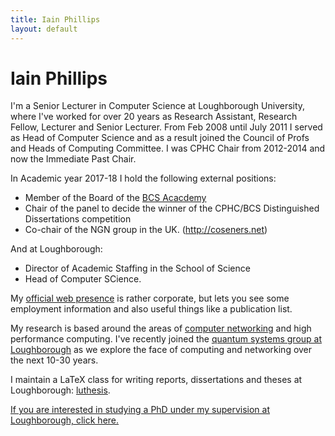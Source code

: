 ```yaml
---
title: Iain Phillips
layout: default
---
```


Iain Phillips
=============

I'm a Senior Lecturer in Computer Science at Loughborough University,
where I've worked for over 20 years as Research Assistant, Research
Fellow, Lecturer and Senior Lecturer. From Feb 2008 until July 2011 I
served as Head of Computer Science and as a result joined the Council of
Profs and Heads of Computing Committee. I was CPHC Chair from 2012-2014
and now the Immediate Past Chair.

In Academic year 2017-18 I hold the following external positions:

-   Member of the Board of the [BCS Acacdemy](http://academy.bcs.org)
-   Chair of the panel to decide the winner of the CPHC/BCS
    Distinguished Dissertations competition
-   Co-chair of the NGN group in the UK. (<http://coseners.net>)

And at Loughborough:

-   Director of Academic Staffing in the School of Science
-   Head of Computer SCience.

My [official web
presence](http://www.lboro.ac.uk/departments/compsci/staff/academic-teaching/iain-phillips)
is rather corporate, but lets you see some employment information and
also useful things like a publication list.

My research is based around the areas of [computer
networking](http://www.lboro.ac.uk/departments/compsci/research/groups/nccs/)
and high performance computing. I've recently joined the [quantum
systems group at
Loughborough](http://www.lboro.ac.uk/research/quantum-systems) as we
explore the face of computing and networking over the next 10-30
years.

I maintain a LaTeX class for writing reports, dissertations and theses
at Loughborough: [luthesis](luthesis).

[If you are interested in studying a PhD under my supervision at
Loughborough, click here.](phdstudy)

